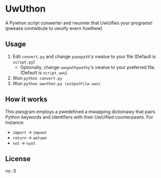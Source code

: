 # UwUthon
A Pywhon script conwerter and rwunner that UwUifies your programs! (pwease contwibute to uwuify evern fuwthew) 

## Usage
1. Edit `convert.py` and change `pywopath`'s vwalue to your file (Default is `script.py`)
    - Optionally, change `uwupathywathy`'s vwalue to your preferred file. (Default is `script.uwu`)
2. Wun `python convert.py`
3. Wun `python uwuthon.py (outputFile.uwu)`

## How it works
This pwogram employs a pwedefined a mwapping dictionawy that pairs Python keywords and identifiers with their UwUified counterpawts. For instance:
- `import` → `impowt`
- `return` → `wetuwn`
- `not` → `nyot`

## License
no :3
